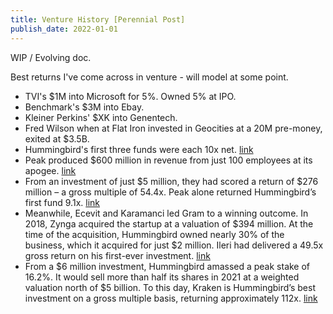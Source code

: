 ```yaml
---
title: Venture History [Perennial Post]
publish_date: 2022-01-01
---
```


WIP / Evolving doc. 

Best returns I've come across in venture - will model at some point. 

- TVI's $1M into Microsoft for 5%. Owned 5% at IPO. 
- Benchmark's $3M into Ebay.
- Kleiner Perkins' $XK into Genentech.
- Fred Wilson when at Flat Iron invested in Geocities at a 20M pre-money, exited at $3.5B.
- Hummingbird's first three funds were each 10x net. [link](https://thegeneralist.substack.com/p/hummingbird)
- Peak produced $600 million in revenue from just 100 employees at its apogee. [link](https://thegeneralist.substack.com/p/hummingbird)
- From an investment of just $5 million, they had scored a return of $276 million – a gross multiple of 54.4x. Peak alone returned Hummingbird’s first fund 9.1x. [link](https://thegeneralist.substack.com/p/hummingbird)
- Meanwhile, Ecevit and Karamanci led Gram to a winning outcome. In 2018, Zynga acquired the startup at a valuation of $394 million. At the time of the acquisition, Hummingbird owned nearly 30% of the business, which it acquired for just $2 million. Ileri had delivered a 49.5x gross return on his first-ever investment. [link](https://thegeneralist.substack.com/p/hummingbird)
-  From a $6 million investment, Hummingbird amassed a peak stake of 16.2%. It would sell more than half its shares in 2021 at a weighted valuation north of $5 billion. To this day, Kraken is Hummingbird’s best investment on a gross multiple basis, returning approximately 112x. [link](https://thegeneralist.substack.com/p/hummingbird)
